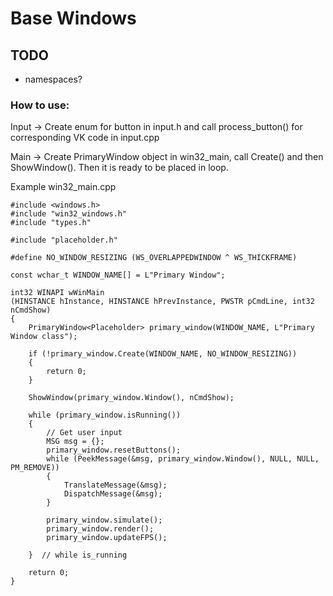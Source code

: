 # Base Windows

## TODO
- namespaces?
 
### How to use:
Input -> Create enum for button in input.h and call process_button() for corresponding VK code in input.cpp

Main -> Create PrimaryWindow object in win32_main, call Create() and then ShowWindow(). Then it is ready to 
be placed in loop. 

Example win32_main.cpp
```
#include <windows.h>
#include "win32_windows.h"
#include "types.h"

#include "placeholder.h"

#define NO_WINDOW_RESIZING (WS_OVERLAPPEDWINDOW ^ WS_THICKFRAME)

const wchar_t WINDOW_NAME[] = L"Primary Window";

int32 WINAPI wWinMain
(HINSTANCE hInstance, HINSTANCE hPrevInstance, PWSTR pCmdLine, int32 nCmdShow)
{
	PrimaryWindow<Placeholder> primary_window(WINDOW_NAME, L"Primary Window class");

	if (!primary_window.Create(WINDOW_NAME, NO_WINDOW_RESIZING))
	{
		return 0;
	}

	ShowWindow(primary_window.Window(), nCmdShow);

	while (primary_window.isRunning())
	{
		// Get user input
		MSG msg = {};
		primary_window.resetButtons();
		while (PeekMessage(&msg, primary_window.Window(), NULL, NULL, PM_REMOVE))
		{
			TranslateMessage(&msg);
			DispatchMessage(&msg);
		}

		primary_window.simulate();
		primary_window.render();
		primary_window.updateFPS();

	}  // while is_running

	return 0;
}
```